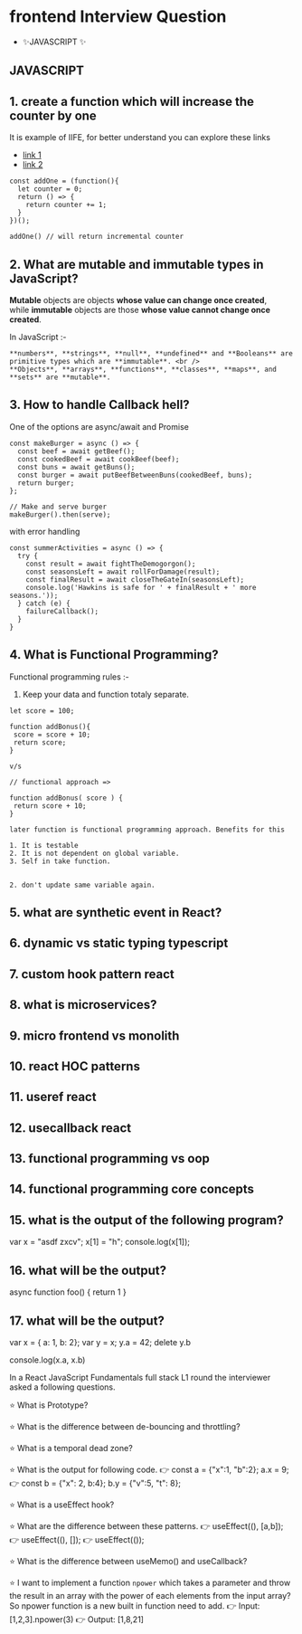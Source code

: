 # frontend Interview Question


- ✨JAVASCRIPT ✨

## JAVASCRIPT

## 1. create a function which will increase the counter by one

It is example of IIFE, for better understand you can explore these links

- [link 1](https://stackoverflow.com/questions/35237779/difference-between-an-iife-and-non-iife-in-javascript-modular-approach)
- [link 2](www.w3schools.com/js/js_function_closures.asp)

```
const addOne = (function(){
  let counter = 0;
  return () => {
	return counter += 1;
  }
})();

addOne() // will return incremental counter
```

## 2. What are mutable and immutable types in JavaScript?
**Mutable** objects are objects **whose value can change once created**, <br/>
while **immutable** objects are those **whose value cannot change once created**. 

In JavaScript :- 
```
**numbers**, **strings**, **null**, **undefined** and **Booleans** are primitive types which are **immutable**. <br />
**Objects**, **arrays**, **functions**, **classes**, **maps**, and **sets** are **mutable**.
```

## 3. How to handle Callback hell?

One of the options are async/await and Promise

```
const makeBurger = async () => {
  const beef = await getBeef();
  const cookedBeef = await cookBeef(beef);
  const buns = await getBuns();
  const burger = await putBeefBetweenBuns(cookedBeef, buns);
  return burger;
};

// Make and serve burger
makeBurger().then(serve);
```
with error handling

```
const summerActivities = async () => {
  try {
    const result = await fightTheDemogorgon();
    const seasonsLeft = await rollForDamage(result);
    const finalResult = await closeTheGateIn(seasonsLeft);
    console.log('Hawkins is safe for ' + finalResult + ' more seasons.'));
  } catch (e) {
    failureCallback();
  }
}

```
## 4. What is Functional Programming?

Functional programming rules :-

1. Keep your data and function totaly separate.

```
let score = 100;

function addBonus(){
 score = score + 10;
 return score;
}

v/s

// functional approach =>

function addBonus( score ) {
 return score + 10;
}

later function is functional programming approach. Benefits for this 

1. It is testable
2. It is not dependent on global variable.
3. Self in take function.


2. don't update same variable again.

```

## 5. what are synthetic event in React?
## 6. dynamic vs static typing typescript
## 7. custom  hook pattern react
## 8. what is microservices?
## 9. micro frontend vs monolith
## 10. react HOC patterns
## 11. useref react
## 12. usecallback react
## 13. functional programming vs oop
## 14. functional programming core concepts
## 15. what is the output of the following program?
var x = "asdf zxcv";
x[1] = "h";
console.log(x[1]);

## 16. 	what will be the output?
async function foo() {
	return 1
}



## 17. what will be the output? 
var x = { a: 1, b: 2};
var y = x;
y.a = 42;
delete y.b

console.log(x.a, x.b)



In a React JavaScript Fundamentals full stack L1 round the interviewer asked a following questions.

⭐ What is Prototype?

⭐ What is the difference between de-bouncing and throttling?

⭐ What is a temporal dead zone?

⭐ What is the output for following code.
👉 const a = {"x":1, "b":2};
 a.x = 9;
👉 const b = {"x": 2, b:4};
 b.y = {"v":5, "t": 8};

⭐ What is a useEffect hook?

⭐ What are the difference between these patterns.
👉 useEffect((), [a,b]);
👉 useEffect((), []);
👉 useEffect(());

⭐ What is the difference between useMemo() and useCallback?

⭐ I want to implement a function `npower` which takes a parameter and throw the result in an array with the power of each elements from the input array? So npower function is a new built in function need to add.
👉 Input: [1,2,3].npower(3)
👉 Output: [1,8,21]
